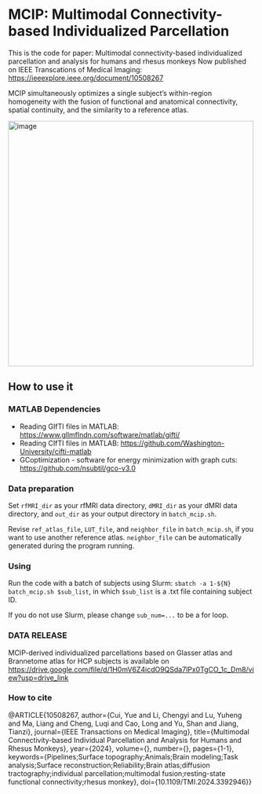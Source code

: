 # MCIP: Multimodal Connectivity-based Individualized Parcellation
This is the code for paper: Multimodal connectivity-based individualized parcellation and analysis for humans and rhesus monkeys
Now published on IEEE Transcations of Medical Imaging: https://ieeexplore.ieee.org/document/10508267

MCIP simultaneously optimizes a single subject’s within-region homogeneity with the fusion of functional and anatomical connectivity, spatial continuity, and the similarity to a reference atlas.

<img width="500" alt="image" src="https://github.com/YueCui-Labs/MCIP/assets/41955813/89a14cc1-cd61-4e45-921e-f61aeaad0fce">

## How to use it

### MATLAB Dependencies
- Reading GIfTI files in MATLAB: https://www.gllmflndn.com/software/matlab/gifti/
- Reading CIfTI files in MATLAB: https://github.com/Washington-University/cifti-matlab
- GCoptimization - software for energy minimization with graph cuts: https://github.com/nsubtil/gco-v3.0

### Data preparation
Set `rfMRI_dir` as your rfMRI data directory, `dMRI_dir` as your dMRI data directory, and `out_dir` as your output directory in `batch_mcip.sh`.

Revise `ref_atlas_file`, `LUT_file`, and `neighbor_file` in `batch_mcip.sh`, if you want to use another reference atlas. `neighbor_file` can be automatically generated during the program running.

### Using
Run the code with a batch of subjects using Slurm: `sbatch -a 1-${N} batch_mcip.sh $sub_list`, in which `$sub_list` is a .txt file containing subject ID.

If you do not use Slurm, please change `sub_num=...` to be a for loop.

### DATA RELEASE
MCIP-derived individualized parcellations based on Glasser atlas and Brannetome atlas for HCP subjects is available on https://drive.google.com/file/d/1H0mV6Z4icdO9QSda7lPx0TgCO_1c_Dm8/view?usp=drive_link

### How to cite
@ARTICLE{10508267,
  author={Cui, Yue and Li, Chengyi and Lu, Yuheng and Ma, Liang and Cheng, Luqi and Cao, Long and Yu, Shan and Jiang, Tianzi},
  journal={IEEE Transactions on Medical Imaging}, 
  title={Multimodal Connectivity-based Individual Parcellation and Analysis for Humans and Rhesus Monkeys}, 
  year={2024},
  volume={},
  number={},
  pages={1-1},
  keywords={Pipelines;Surface topography;Animals;Brain modeling;Task analysis;Surface reconstruction;Reliability;Brain atlas;diffusion tractography;individual parcellation;multimodal fusion;resting-state functional connectivity;rhesus monkey},
  doi={10.1109/TMI.2024.3392946}}

